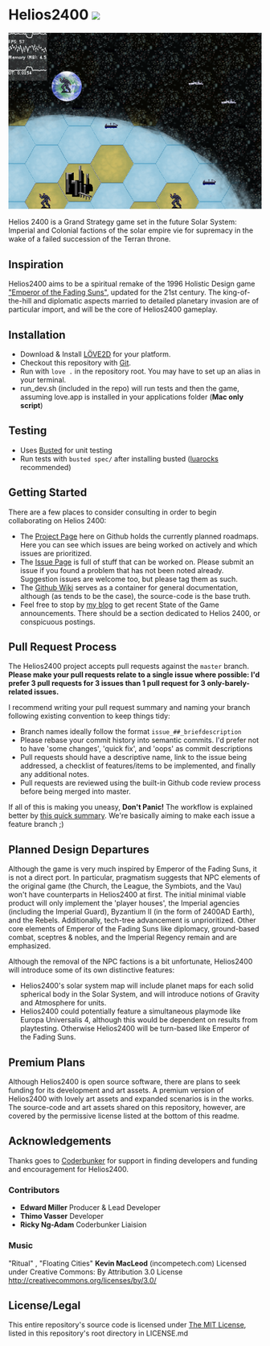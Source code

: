 # Helios2400 <img src="https://travis-ci.org/Sewerbird/Helios2400.svg?branch=master" />

![Helios2400 Header](https://github.com/Sewerbird/Helios2400/blob/master/SemiFancyScreenie.png)

Helios 2400 is a Grand Strategy game set in the future Solar System: Imperial and Colonial factions of the solar empire vie for supremacy in the wake of a failed succession of the Terran throne.

## Inspiration

Helios2400 aims to be a spiritual remake of the 1996 Holistic Design game ["Emperor of the Fading Suns"](https://en.wikipedia.org/wiki/Emperor_of_the_Fading_Suns), updated for the 21st century. The king-of-the-hill and diplomatic aspects married to detailed planetary invasion are of particular import, and will be the core of Helios2400 gameplay.


## Installation

- Download & Install [LÖVE2D](https://love2d.org/) for your platform.
- Checkout this repository with [Git](https://git-scm.com/downloads).
- Run with `love .` in the repository root. You may have to set up an alias in your terminal.
- run_dev.sh (included in the repo) will run tests and then the game, assuming love.app is installed in your applications folder (**Mac only script**)

## Testing

- Uses [Busted](http://olivinelabs.com/busted/) for unit testing
- Run tests with `busted spec/` after installing busted ([luarocks](https://luarocks.org/) recommended)

## Getting Started

There are a few places to consider consulting in order to begin collaborating on Helios 2400:

- The [Project Page](https://github.com/Sewerbird/Helios2400/projects) here on Github holds the currently planned roadmaps. Here you can see which issues are being worked on actively and which issues are prioritized.
- The [Issue Page](https://github.com/Sewerbird/Helios2400/issues) is full of stuff that can be worked on. Please submit an issue if you found a problem that has not been noted already. Suggestion issues are welcome too, but please tag them as such.
- The [Github Wiki](https://github.com/Sewerbird/Helios2400/wiki) serves as a container for general documentation, although (as tends to be the case), the source-code is the base truth.
- Feel free to stop by [my blog](https://sewerbird.github.io) to get recent State of the Game announcements. There should be a section dedicated to Helios 2400, or conspicuous postings.

## Pull Request Process

The Helios2400 project accepts pull requests against the `master` branch. **Please make your pull requests relate to a single issue where possible: I'd prefer 3 pull requests for 3 issues than 1 pull request for 3 only-barely-related issues.**

I recommend writing your pull request summary and naming your branch following existing convention to keep things tidy:

- Branch names ideally follow the format `issue_##_briefdescription`
- Please rebase your commit history into semantic commits. I'd prefer not to have 'some changes', 'quick fix', and 'oops' as commit descriptions
- Pull requests should have a descriptive name, link to the issue being addressed, a checklist of features/items to be implemented, and finally any additional notes.
- Pull requests are reviewed using the built-in Github code review process before being merged into master.

If all of this is making you uneasy, **Don't Panic!** The workflow is explained better by [this quick summary](https://www.atlassian.com/git/tutorials/comparing-workflows/feature-branch-workflow). We're basically aiming to make each issue a feature branch ;)

## Planned Design Departures

Although the game is very much inspired by Emperor of the Fading Suns, it is not a direct port. In particular, pragmatism suggests that NPC elements of the original game (the Church, the League, the Symbiots, and the Vau) won't have counterparts in Helios2400 at first. The initial minimal viable product will only implement the 'player houses', the Imperial agencies (including the Imperial Guard), Byzantium II (in the form of 2400AD Earth), and the Rebels. Additionally, tech-tree advancement is unprioritized. Other core elements of Emperor of the Fading Suns like diplomacy, ground-based combat, sceptres & nobles, and the Imperial Regency remain and are emphasized.

Although the removal of the NPC factions is a bit unfortunate, Helios2400 will introduce some of its own distinctive features:

- Helios2400's solar system map will include planet maps for each solid spherical body in the Solar System, and will introduce notions of Gravity and Atmosphere for units.
- Helios2400 could potentially feature a simultaneous playmode like Europa Universalis 4, although this would be dependent on results from playtesting. Otherwise Helios2400 will be turn-based like Emperor of the Fading Suns.

## Premium Plans

Although Helios2400 is open source software, there are plans to seek funding for its development and art assets. A premium version of Helios2400 with lovely art assets and expanded scenarios is in the works. The source-code and art assets shared on this repository, however, are covered by the permissive license listed at the bottom of this readme.

## Acknowledgements

Thanks goes to [Coderbunker](http://www.coderbunker.com/) for support in finding developers and funding and encouragement for Helios2400.

### Contributors

- **Edward Miller** Producer & Lead Developer
- **Thimo Vasser** Developer
- **Ricky Ng-Adam** Coderbunker Liaision

### Music

"Ritual" , "Floating Cities" **Kevin MacLeod** (incompetech.com)
Licensed under Creative Commons: By Attribution 3.0 License
http://creativecommons.org/licenses/by/3.0/

## License/Legal

This entire repository's source code is licensed under [The MIT License](https://github.com/Sewerbird/Helios2400/blob/master/LICENSE.md), listed in this repository's root directory in LICENSE.md
